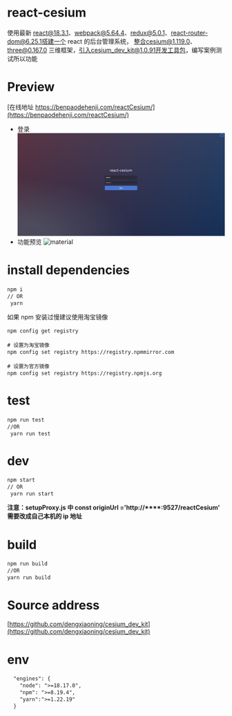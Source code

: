 # react-cesium

使用最新 react@18.3.1、webpack@5.64.4、redux@5.0.1、react-router-dom@6.25.1搭建一个 react 的后台管理系统，
整合cesium@1.119.0、three@0.167.0 三维框架，引入cesium_dev_kit@1.0.91开发工具包，编写案例测试所以功能

# Preview

[在线地址 https://benpaodehenji.com/reactCesium/](https://benpaodehenji.com/reactCesium/)

- 登录
  ![material](src/static/login.png)
- 功能预览
  ![material](src/static/react-cesium.gif)

# install dependencies

```
npm i
// OR
 yarn

```

如果 npm 安装过慢建议使用淘宝镜像

```
npm config get registry

# 设置为淘宝镜像
npm config set registry https://registry.npmmirror.com

# 设置为官方镜像
npm config set registry https://registry.npmjs.org
```

# test

```
npm run test
//OR
 yarn run test
```

# dev

```
npm start
// OR
 yarn run start
```

**注意：setupProxy.js 中 const originUrl ='http://\*\*\*\*:9527/reactCesium' 需要改成自己本机的 ip 地址**

# build

```
npm run build
//OR
yarn run build

```

# Source address

[https://github.com/dengxiaoning/cesium_dev_kit](https://github.com/dengxiaoning/cesium_dev_kit)

# env

```
  "engines": {
    "node": ">=18.17.0",
    "npm": ">=8.19.4",
    "yarn":">=1.22.19"
  }
```
